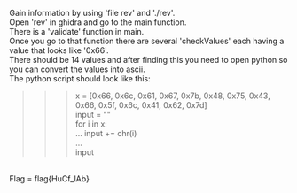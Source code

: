 Gain information by using 'file rev' and './rev'. <br>
Open 'rev' in ghidra and go to the main function. <br>
There is a 'validate' function in main. <br>
Once you go to that function there are several 'checkValues' each having a value that looks like '0x66'. <br>
There should be 14 values and after finding this you need to open python so you can convert the values into ascii. <br>
The python script should look like this: <br>
>>> x = [0x66, 0x6c, 0x61, 0x67, 0x7b, 0x48, 0x75, 0x43, 0x66, 0x5f, 0x6c, 0x41, 0x62, 0x7d] <br>
>>> input = "" <br>
>>> for i in x: <br>
...     input += chr(i) <br>
... <br>
>>> input <br>
<br>
Flag = flag{HuCf_lAb} <br>
